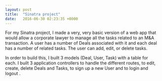 ```yaml
---
layout: post
title:  "Sinatra project"
date:   2016-06-30 02:23:35 +0000
---
```



For my Sinatra project, I made a very, very basic version of a web app that would allow a corporate lawyer to manage all the tasks related to an M&A transaction. A user has a number of Deals associated with it and each deal has a number of related tasks. The user can add, edit, or delete tasks.

In order to build this, I built 3 models (Deal, User, Task) with a table for each. I built 3 application controllers to handle the different routes, to edit, create, delete Deals and Tasks, to sign up a new User and to login and logout . 
